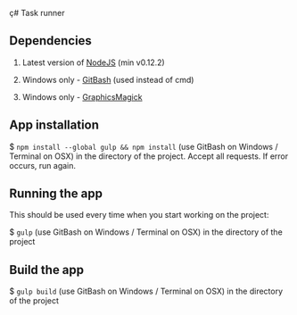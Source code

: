 ç# Task runner


## Dependencies

1. Latest version of [NodeJS](http://nodejs.org/) (min v0.12.2)

2. Windows only - [GitBash](http://git-scm.com/downloads) (used instead of cmd)

3. Windows only - [GraphicsMagick](http://sourceforge.net/projects/graphicsmagick/files/graphicsmagick-binaries/1.3.21/)


## App installation

$ `npm install --global gulp && npm install` (use GitBash on Windows / Terminal on OSX) in the directory of the project. Accept all requests. If error occurs, run again.


## Running the app

This should be used every time when you start working on the project:

$ `gulp` (use GitBash on Windows / Terminal on OSX) in the directory of the project


## Build the app

$ `gulp build` (use GitBash on Windows / Terminal on OSX) in the directory of the project
